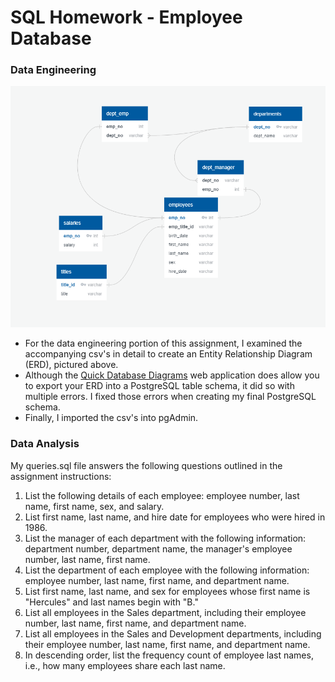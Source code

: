 # SQL Homework - Employee Database

### Data Engineering
![ERD](EntityRelationshipDiagram.png)

* For the data engineering portion of this assignment, I examined the accompanying csv's in detail to create an Entity Relationship Diagram (ERD), pictured above.
* Although the [Quick Database Diagrams](http://www.quickdatabasediagrams.com) web application does allow you to export your ERD into a PostgreSQL table schema, it did so with multiple errors. I fixed those errors when creating my final PostgreSQL schema.
* Finally, I imported the csv's into pgAdmin.

### Data Analysis

My queries.sql file answers the following questions outlined in the assignment instructions:
1. List the following details of each employee: employee number, last name, first name, sex, and salary.
2. List first name, last name, and hire date for employees who were hired in 1986.
3. List the manager of each department with the following information: department number, department name, the manager's employee number, last name, first name.
4. List the department of each employee with the following information: employee number, last name, first name, and department name.
5. List first name, last name, and sex for employees whose first name is "Hercules" and last names begin with "B."
6. List all employees in the Sales department, including their employee number, last name, first name, and department name.
7. List all employees in the Sales and Development departments, including their employee number, last name, first name, and department name.
8. In descending order, list the frequency count of employee last names, i.e., how many employees share each last name.